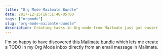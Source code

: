 ```yaml
---
title: "Org Mode Mailmate Bundle"
date: 2017-12-15T16:51:48-05:00
tags: ["orgmode"]
slug: "org-mode-mailmate-bundle"
description: Creating tasks in Org-mode from Mailmate just got easier
---
```


I'm so happy to have discovered [this Mailmate bundle](https://github.com/mailmate/org-mode.mmbundle) which lets me create a TODO in my Org Mode inbox directly from an email message in Mailmate.

